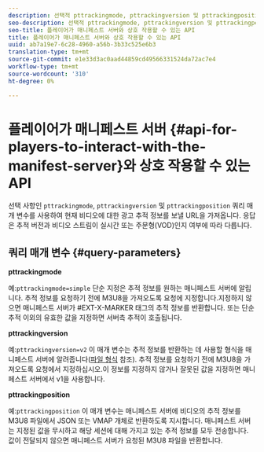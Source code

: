 ```yaml
---
description: 선택적 pttrackingmode, pttrackingversion 및 pttrackingposition 쿼리 매개 변수를 사용하여 현재 비디오에 대한 광고 추적 정보를 보낼 URL을 가져옵니다. 응답은 추적 버전과 비디오 스트림이 실시간 또는 주문형(VOD)인지 여부에 따라 다릅니다.
seo-description: 선택적 pttrackingmode, pttrackingversion 및 pttrackingposition 쿼리 매개 변수를 사용하여 현재 비디오에 대한 광고 추적 정보를 보낼 URL을 가져옵니다. 응답은 추적 버전과 비디오 스트림이 실시간 또는 주문형(VOD)인지 여부에 따라 다릅니다.
seo-title: 플레이어가 매니페스트 서버와 상호 작용할 수 있는 API
title: 플레이어가 매니페스트 서버와 상호 작용할 수 있는 API
uuid: ab7a19e7-6c28-4960-a56b-3b33c525e6b3
translation-type: tm+mt
source-git-commit: e1e33d3ac0aad44859cd49566331524da72ac7e4
workflow-type: tm+mt
source-wordcount: '310'
ht-degree: 0%

---
```



# 플레이어가 매니페스트 서버 {#api-for-players-to-interact-with-the-manifest-server}와 상호 작용할 수 있는 API

선택 사항인 `pttrackingmode`, `pttrackingversion` 및 `pttrackingposition` 쿼리 매개 변수를 사용하여 현재 비디오에 대한 광고 추적 정보를 보낼 URL을 가져옵니다. 응답은 추적 버전과 비디오 스트림이 실시간 또는 주문형(VOD)인지 여부에 따라 다릅니다.

## 쿼리 매개 변수 {#query-parameters}

**pttrackingmode**

예:`pttrackingmode=simple`
단순 지정은 추적 정보를 원하는 매니페스트 서버에 알립니다.
추적 정보를 요청하기 전에 M3U8을 가져오도록 요청에 지정합니다.지정하지 않으면 매니페스트 서버가 #EXT-X-MARKER 태그의 추적 정보를 반환합니다.
또는 단순 추적 이외의 유효한 값을 지정하면 서버측 추적이 호출됩니다.

**pttrackingversion**

예:`pttrackingversion=v2`
이 매개 변수는 추적 정보를 반환하는 데 사용할 형식을 매니페스트 서버에 알려줍니다([파일 형식](/help/primetime-ad-insertion/~old-msapi-topics/ms-list-file-formats/ms-api-file-formats.md) 참조).
추적 정보를 요청하기 전에 M3U8을 가져오도록 요청에서 지정하십시오.이 정보를 지정하지 않거나 잘못된 값을 지정하면 매니페스트 서버에서 v1을 사용합니다.

**pttrackingposition**

예:`pttrackingposition`
이 매개 변수는 매니페스트 서버에 비디오의 추적 정보를 M3U8 파일에서 JSON 또는 VMAP 개체로 반환하도록 지시합니다. 매니페스트 서버는 지정된 값을 무시하고 해당 세션에 대해 가지고 있는 추적 정보를 모두 전송합니다. 값이 전달되지 않으면 매니페스트 서버가 요청된 M3U8 파일을 반환합니다.
